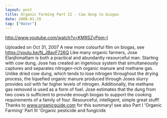 ```yaml
---
layout: post
title: Organic Farming Part II - Cow dung to biogas
date: 2008-01-29
tag: ["Water"]
---
```


http://www.youtube.com/watch?v=KM9SZyPpm-I  

Uploaded on Oct 31, 2007
A new more colourful film on biogas, see https://youtu.be/N_JBavF726Q
Like many organic farmers, Jose Elanjhimattam is both a practical and abundantly resourceful man. Starting with cow dung, Jose has created an ingenious system that simultaneously captures and separates nitrogen-rich organic manure and methane gas. Unlike dried cow dung, which tends to lose nitrogen throughout the drying process, the liquefied organic manure produced through Joses slurry provides soil with far higher levels of nitrogen. Additionally, the methane gas removed is used as a form of fuel. Jose estimates that the dung from two cows is sufficient to provide enough biogas to support the cooking requirements of a family of four. Resourceful, intelligent, simple great stuff!
Thanks to www.organicguide.com for this summary!
see also 
Part I 'Organic Farming'
Part III 'Organic pesticide and fungicide